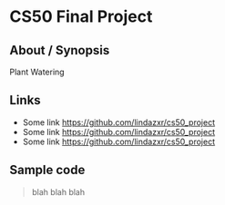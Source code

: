 
# CS50 Final Project

## About / Synopsis

Plant Watering 

## Links

* Some link <https://github.com/lindazxr/cs50_project>
* Some link <https://github.com/lindazxr/cs50_project>
* Some link <https://github.com/lindazxr/cs50_project> 

## Sample code

>  blah
>  blah
>  blah
